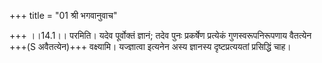 +++
title = "01 श्री भगवानुवाच"

+++
।।14.1।। परमिति। यदेव पूर्वोक्तं ज्ञानं; तदेव पुनः प्रकर्षेण प्रत्येकं
गुणस्वरूपनिरूपणाय वैतत्येन +++(S अवैतत्येन)+++ वक्ष्यामि। यज्ज्ञात्वा इत्यनेन
अस्य ज्ञानस्य दृष्टप्रत्ययतां प्रसिद्धिं चाह।
